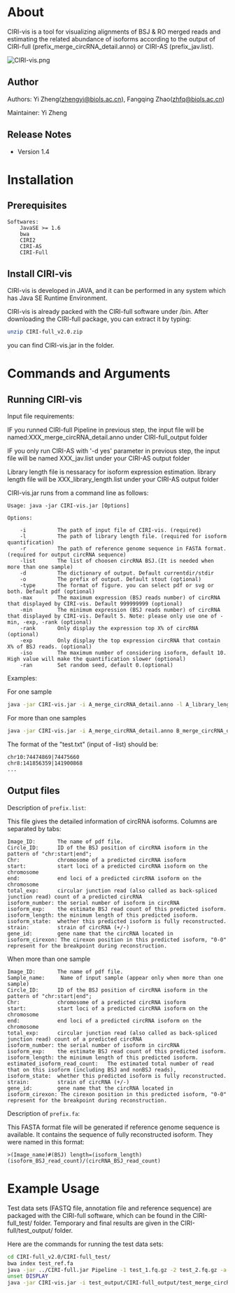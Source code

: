 # About

CIRI-vis is a tool for visualizing alignments of BSJ & RO merged reads and estimating the related abundance of isoforms according to the output of CIRI-full (prefix_merge_circRNA_detail.anno) or CIRI-AS (prefix_jav.list).

![CIRI-vis.png](https://github.com/bioinfo-biols/Zhaolab/blob/master/CIRI-vis.png?raw=true)

## Author

Authors: Yi Zheng(zhengyi@biols.ac.cn), Fangqing Zhao(zhfq@biols.ac.cn)

Maintainer: Yi Zheng

## Release Notes

- Version 1.4

# Installation

## Prerequisites

```
Softwares:
	JavaSE >= 1.6
    bwa
	CIRI2
    CIRI-AS
    CIRI-Full
```

## Install CIRI-vis

CIRI-vis is developed in JAVA, and it can be performed in any system which has Java SE Runtime Environment.

CIRI-vis is already packed with the CIRI-full software under /bin.
After downloading the CIRI-full package, you can extract it by typing:

```bash
unzip CIRI-full_v2.0.zip
```

you can find CIRI-vis.jar in the folder.

# Commands and Arguments

## Running CIRI-vis

Input file requirements:

IF you runned CIRI-full Pipeline in previous step, the input file will be named:XXX_merge_circRNA_detail.anno under CIRI-full_output folder 

IF you only run CIRI-AS with '-d yes' parameter in previous step, the input file will be named XXX_jav.list under your CIRI-AS output folder 

Library length file is nessaracy for isoform expression estimation. library length file will be XXX_library_length.list under your CIRI-AS output folder

CIRI-vis.jar runs from a command line as follows:

```text
Usage: java -jar CIRI-vis.jar [Options]

Options:

	-i			The path of input file of CIRI-vis. (required)
	-l			The path of library length file. (required for isoform quantification)
	-r			The path of reference genome sequence in FASTA format. (required for output circRNA sequence)
	-list		The list of choosen circRNA BSJ.(It is needed when more than one sample)
	-d			The dictionary of output. Default currentdir/stdir
	-o			The prefix of output. Default stout (optional)
	-type		The format of figure. you can select pdf or svg or both. Default pdf (optional)
	-max		The maximum expression (BSJ reads number) of circRNA that displayed by CIRI-vis. Default 999999999 (optional)
	-min		The minimum expression (BSJ reads number) of circRNA that displayed by CIRI-vis. Default 5. Note: please only use one of -min, -exp, -rank (optional)
	-rank		Only display the expression top X% of circRNA (optional)
	-exp		Only display the top expression circRNA that contain X% of BSJ reads. (optional)
	-iso		The maximum number of considering isoform, default 10. High value will make the quantification slower (optional)
	-ran		Set random seed, default 0.(optional)
```

Examples:

For one sample

```bash
java -jar CIRI-vis.jar -i A_merge_circRNA_detail.anno -l A_library_length.list -r Ref.fa -d out -o prefix
```

For more than one samples

```bash
java -jar CIRI-vis.jar -i A_merge_circRNA_detail.anno B_merge_circRNA_detail.anno -l A_library_length.list B_library_length.list -r Ref.fa -d out -o prefix -list test.txt
```

The format of the "test.txt" (input of -list) should be:

```text
chr10:74474869|74475660
chr8:141856359|141900868	
...
```

## Output files

Description of `prefix.list`:

This file gives the detailed information of circRNA isoforms. Columns are separated by tabs:

```text
Image_ID:		The name of pdf file.
Circle_ID:		ID of the BSJ position of circRNA isoform in the pattern of "chr:start|end";
Chr: 			chromosome of a predicted circRNA isoform
start:			start loci of a predicted circRNA isoform on the chromosome
end:			end loci of a predicted circRNA isoform on the chromosome
total_exp:		circular junction read (also called as back-spliced junction read) count of a predicted circRNA
isoform_number: the serial number of isoform in circRNA
isoform_exp:	the estimate BSJ read count of this predicted isoform.
isoform_length: the minimum length of this predicted isoform.
isoform_state:	whether this predicted isoform is fully reconstructed.
strain: 		strain of circRNA (+/-)
gene_id:		gene name that the circRNA located in
isoform_cirexon: The cirexon position in this predicted isoform, "0-0" represent for the breakpoint during reconstruction. 
```

When more than one sample

```text
Image_ID:		The name of pdf file.
Sample_name:	 Name of input sample (appear only when more than one sample)
Circle_ID:		ID of the BSJ position of circRNA isoform in the pattern of "chr:start|end";	
Chr: 			chromosome of a predicted circRNA isoform
start:			start loci of a predicted circRNA isoform on the chromosome
end:			end loci of a predicted circRNA isoform on the chromosome
total_exp:		circular junction read (also called as back-spliced junction read) count of a predicted circRNA
isoform_number: the serial number of isoform in circRNA
isoform_exp:	the estimate BSJ read count of this predicted isoform.
isoform_length: the minimum length of this predicted isoform.
estimated_isoform_read_count:	The estimated total number of read that on this isoform (including BSJ and nonBSJ reads),
isoform_state:	whether this predicted isoform is fully reconstructed.
strain: 		strain of circRNA (+/-)
gene_id:		gene name that the circRNA located in
isoform_cirexon: The cirexon position in this predicted isoform, "0-0" represent for the breakpoint during reconstruction. 
```

Description of `prefix.fa`:

This FASTA format file will be generated if reference genome sequence is available. It  contains the sequence of fully reconstructed isoform. They were named in this format:

```text
>(Image_name)#(BSJ) length=(isoform_length) (isoform_BSJ_read_count)/(circRNA_BSJ_read_count)
```

# Example Usage

Test data sets (FASTQ file, annotation file and reference sequence) are packaged with the CIRI-full software, which can be found in the CIRI-full_test/ folder. Temporary and final results are given in the CIRI-full/test_output/ folder.

Here are the commands for running the test data sets: 

```bash
cd CIRI-full_v2.0/CIRI-full_test/
bwa index test_ref.fa
java -jar ../CIRI-full.jar Pipeline -1 test_1.fq.gz -2 test_2.fq.gz -a test_anno.gtf -r test_ref.fa -d test_output/ -o test
unset DISPLAY
java -jar CIRI-vis.jar -i test_output/CIRI-full_output/test_merge_circRNA_detail.anno -l ../CIRI-vis_test/test_library_length.list -r test_ref.fa -d test_output/CIRI-vis_out -min 1
```
